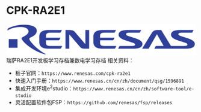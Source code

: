 # CPK-RA2E1
[![Logo](https://github.com/WuShFeng/CPK-RA2E1/blob/main/Renesas_Electronics_logo.svg)](#)
瑞萨RA2E1开发板学习存档兼数电学习存档
相关资料：
* 板子官网：`https://www.renesas.com/cpk-ra2e1`
* 快速入门手册：`https://www.renesas.cn/cn/zh/document/qsg/1596891`
* 集成开发环境e<sup>2</sup>studio：`https://www.renesas.cn/cn/zh/software-tool/e-studio`
* 灵活配置软件包FSP：`https://github.com/renesas/fsp/releases`
